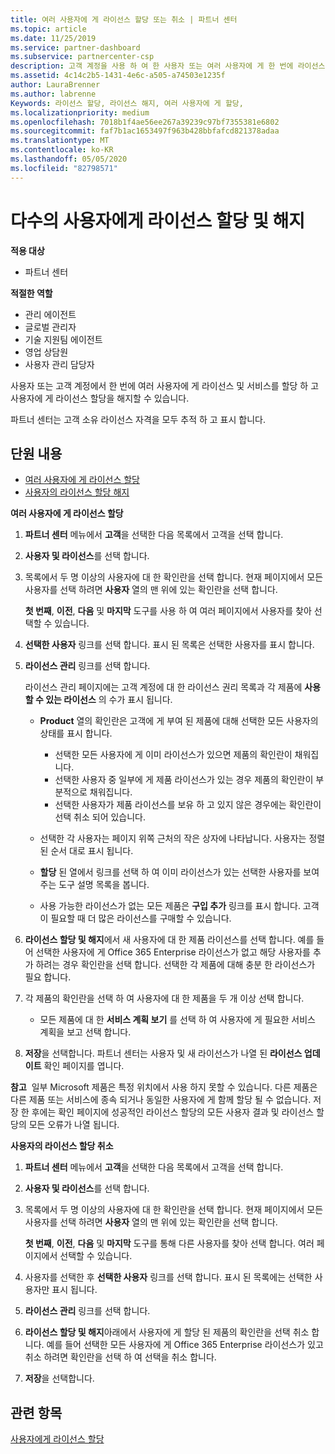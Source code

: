 ```yaml
---
title: 여러 사용자에 게 라이선스 할당 또는 취소 | 파트너 센터
ms.topic: article
ms.date: 11/25/2019
ms.service: partner-dashboard
ms.subservice: partnercenter-csp
description: 고객 계정을 사용 하 여 한 사용자 또는 여러 사용자에 게 한 번에 라이선스 및 서비스를 할당 하거나 해지 하는 방법에 대해 알아봅니다.
ms.assetid: 4c14c2b5-1431-4e6c-a505-a74503e1235f
author: LauraBrenner
ms.author: labrenne
Keywords: 라이선스 할당, 라이선스 해지, 여러 사용자에 게 할당,
ms.localizationpriority: medium
ms.openlocfilehash: 7018b1f4ae56ee267a39239c97bf7355381e6802
ms.sourcegitcommit: faf7b1ac1653497f963b428bbfafcd821378adaa
ms.translationtype: MT
ms.contentlocale: ko-KR
ms.lasthandoff: 05/05/2020
ms.locfileid: "82798571"
---
```

# <a name="assign-or-revoke-licenses-to-multiple-users"></a>다수의 사용자에게 라이선스 할당 및 해지

**적용 대상**

- 파트너 센터

**적절한 역할**

- 관리 에이전트
- 글로벌 관리자
- 기술 지원팀 에이전트
- 영업 상담원
- 사용자 관리 담당자

사용자 또는 고객 계정에서 한 번에 여러 사용자에 게 라이선스 및 서비스를 할당 하 고 사용자에 게 라이선스 할당을 해지할 수 있습니다.

파트너 센터는 고객 소유 라이선스 자격을 모두 추적 하 고 표시 합니다.

## <a name="in-this-section"></a>단원 내용


- [여러 사용자에 게 라이선스 할당](#assign-licenses-to-groups)
- [사용자의 라이선스 할당 해지](#revoking-licenses)

<a href="" id="assign-licenses-to-groups"></a>
**여러 사용자에 게 라이선스 할당**

1. **파트너 센터** 메뉴에서 **고객**을 선택한 다음 목록에서 고객을 선택 합니다.

2. **사용자 및 라이선스**를 선택 합니다.

3. 목록에서 두 명 이상의 사용자에 대 한 확인란을 선택 합니다. 현재 페이지에서 모든 사용자를 선택 하려면 **사용자** 열의 맨 위에 있는 확인란을 선택 합니다.

    **첫 번째**, **이전**, **다음** 및 **마지막** 도구를 사용 하 여 여러 페이지에서 사용자를 찾아 선택할 수 있습니다.

4. **선택한 사용자** 링크를 선택 합니다. 표시 된 목록은 선택한 사용자를 표시 합니다.

5. **라이선스 관리** 링크를 선택 합니다.

    라이선스 관리 페이지에는 고객 계정에 대 한 라이선스 권리 목록과 각 제품에 **사용할 수 있는 라이선스** 의 수가 표시 됩니다.

    -   **Product** 열의 확인란은 고객에 게 부여 된 제품에 대해 선택한 모든 사용자의 상태를 표시 합니다.

        -   선택한 모든 사용자에 게 이미 라이선스가 있으면 제품의 확인란이 채워집니다.
        -   선택한 사용자 중 일부에 게 제품 라이선스가 있는 경우 제품의 확인란이 부분적으로 채워집니다.
        -   선택한 사용자가 제품 라이선스를 보유 하 고 있지 않은 경우에는 확인란이 선택 취소 되어 있습니다.
    -   선택한 각 사용자는 페이지 위쪽 근처의 작은 상자에 나타납니다. 사용자는 정렬 된 순서 대로 표시 됩니다.

    -   **할당** 된 열에서 링크를 선택 하 여 이미 라이선스가 있는 선택한 사용자를 보여 주는 도구 설명 목록을 봅니다.

    -   사용 가능한 라이선스가 없는 모든 제품은 **구입 추가** 링크를 표시 합니다. 고객이 필요할 때 더 많은 라이선스를 구매할 수 있습니다.

6.  **라이선스 할당 및 해지**에서 새 사용자에 대 한 제품 라이선스를 선택 합니다. 예를 들어 선택한 사용자에 게 Office 365 Enterprise 라이선스가 없고 해당 사용자를 추가 하려는 경우 확인란을 선택 합니다. 선택한 각 제품에 대해 충분 한 라이선스가 필요 합니다.

7. 각 제품의 확인란을 선택 하 여 사용자에 대 한 제품을 두 개 이상 선택 합니다.
    -   모든 제품에 대 한 **서비스 계획 보기** 를 선택 하 여 사용자에 게 필요한 서비스 계획을 보고 선택 합니다.

8. **저장**을 선택합니다. 파트너 센터는 사용자 및 새 라이선스가 나열 된 **라이선스 업데이트** 확인 페이지를 엽니다.

**참고**  일부 Microsoft 제품은 특정 위치에서 사용 하지 못할 수 있습니다. 다른 제품은 다른 제품 또는 서비스에 종속 되거나 동일한 사용자에 게 함께 할당 될 수 없습니다. 저장 한 후에는 확인 페이지에 성공적인 라이선스 할당의 모든 사용자 결과 및 라이선스 할당의 모든 오류가 나열 됩니다.


<a href="" id="revoking-licenses"></a>
**사용자의 라이선스 할당 취소**

1. **파트너 센터** 메뉴에서 **고객**을 선택한 다음 목록에서 고객을 선택 합니다.

2. **사용자 및 라이선스**를 선택 합니다.

3. 목록에서 두 명 이상의 사용자에 대 한 확인란을 선택 합니다. 현재 페이지에서 모든 사용자를 선택 하려면 **사용자** 열의 맨 위에 있는 확인란을 선택 합니다.

    **첫 번째**, **이전**, **다음** 및 **마지막** 도구를 통해 다른 사용자를 찾아 선택 합니다. 여러 페이지에서 선택할 수 있습니다.

4. 사용자를 선택한 후 **선택한 사용자** 링크를 선택 합니다. 표시 된 목록에는 선택한 사용자만 표시 됩니다.

5. **라이선스 관리** 링크를 선택 합니다.

6. **라이선스 할당 및 해지**아래에서 사용자에 게 할당 된 제품의 확인란을 선택 취소 합니다. 예를 들어 선택한 모든 사용자에 게 Office 365 Enterprise 라이선스가 있고 취소 하려면 확인란을 선택 하 여 선택을 취소 합니다.

7. **저장**을 선택합니다.

## <a name="related-topics"></a>관련 항목

[사용자에게 라이선스 할당](assign-licenses-to-users.md)